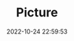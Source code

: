 ---
weight: 1
images:
- /images/edited/213.jpeg
title: Picture
date: 2022-10-24 22:59:53
tags: [luminar neo,work,car,person,bicycle]
---